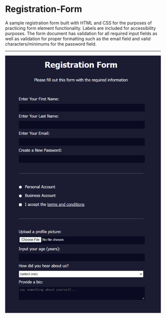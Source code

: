 # Registration-Form
A sample registration form built with HTML and CSS for the purposes of practicing form element functionality. Labels are included for accessibility purposes. The form document has validation for all required input fields as well as validation for proper formatting such as the email field and valid characters/minimums for the password field.  

***
![Registraton Form](sampleimage.PNG)
